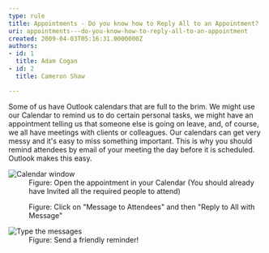 ```yaml
---
type: rule
title: Appointments - Do you know how to Reply All to an Appointment?
uri: appointments---do-you-know-how-to-reply-all-to-an-appointment
created: 2009-04-03T05:16:31.0000000Z
authors:
- id: 1
  title: Adam Cogan
- id: 2
  title: Cameron Shaw

---
```




<span class='intro'> Some of us have Outlook calendars that are full to the brim. We might use our Calendar to remind us to do certain personal tasks, we might have an appointment telling us that someone else is going on leave, and, of course, we all have meetings with clients or colleagues. Our calendars can get very messy and it's easy to miss something important. This is why you should remind attendees by email of your meeting the day before it is scheduled. Outlook makes this easy.
<br> </span>

<dl class="image"><dt><img class="ms-rteCustom-ImageArea" alt="Calendar window" src="/PublishingImages/betterMeeting1_small.jpg" /></dt><dd>Figure&#58;&#160;Open the appointment in your Calendar (You should already have Invited all the required people to attend)</dd></dl><dl class="image"><dt><img src="/PublishingImages/Appt-ReplyAllWithMessage.jpg" alt="" /></dt><dd>Figure&#58; Click on &quot;Message to Attendees&quot; and then &quot;Reply to All with Message&quot;</dd></dl><dl class="image"><dt><img alt="Type the messages" src="/PublishingImages/betterMeeting4_small.jpg" /> </dt><dd>Figure&#58; Send a friendly reminder!</dd></dl> 


